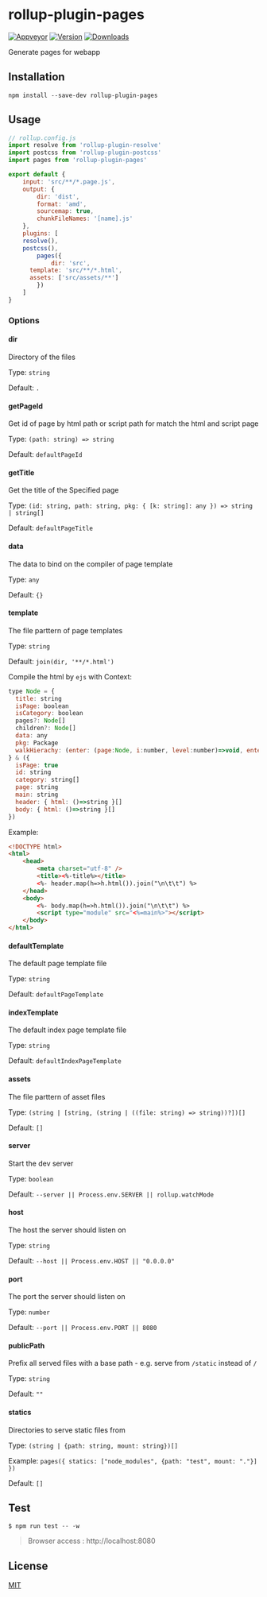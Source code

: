 # rollup-plugin-pages

[![Appveyor][appveyor-badge]][appveyor] [![Version][version-badge]][npm] [![Downloads][downloads-badge]][npm]

Generate pages for webapp

## Installation

```
npm install --save-dev rollup-plugin-pages
```

## Usage

```js
// rollup.config.js
import resolve from 'rollup-plugin-resolve'
import postcss from 'rollup-plugin-postcss'
import pages from 'rollup-plugin-pages'

export default {
	input: 'src/**/*.page.js',
	output: {
		dir: 'dist',
		format: 'amd',
		sourcemap: true,
		chunkFileNames: '[name].js'
	},
	plugins: [
    resolve(),
    postcss(),
		pages({
			dir: 'src',
      template: 'src/**/*.html',
      assets: ['src/assets/**']
		})
	]
}
```

### Options

#### dir

Directory of the files

Type: `string`

Default: `.`

#### getPageId

Get id of page by html path or script path for match the html and script page

Type: `(path: string) => string`

Default: `defaultPageId`

#### getTitle

Get the title of the Specified page

Type: `(id: string, path: string, pkg: { [k: string]: any }) => string | string[]`

Default: `defaultPageTitle`

#### data

The data to bind on the compiler of page template

Type: `any`

Default: `{}`

#### template

The file parttern of page templates

Type: `string`

Default: `join(dir, '**/*.html')`

Compile the html by `ejs` with Context:

```js
type Node = {
  title: string
  isPage: boolean
  isCategory: boolean
  pages?: Node[]
  children?: Node[]
  data: any
  pkg: Package
  walkHierachy: (enter: (page:Node, i:number, level:number)=>void, enter: (page:Node, i:number, level:number)=>void)
} & ({
  isPage: true
  id: string
  category: string[]
  page: string
  main: string
  header: { html: ()=>string }[]
  body: { html: ()=>string }[]
})
```

Example:

```html
<!DOCTYPE html>
<html>
	<head>
		<meta charset="utf-8" />
		<title><%-title%></title>
		<%- header.map(h=>h.html()).join("\n\t\t") %>
	</head>
	<body>
		<%- body.map(h=>h.html()).join("\n\t\t") %>
		<script type="module" src="<%=main%>"></script>
	</body>
</html>
```

#### defaultTemplate

The default page template file

Type: `string`

Default: `defaultPageTemplate`

#### indexTemplate

The default index page template file

Type: `string`

Default: `defaultIndexPageTemplate`

#### assets

The file parttern of asset files

Type: `(string | [string, (string | ((file: string) => string))?])[]`

Default: `[]`

#### server

Start the dev server

Type: `boolean`

Default: `--server || Process.env.SERVER || rollup.watchMode`

#### host

The host the server should listen on

Type: `string`

Default: `--host || Process.env.HOST || "0.0.0.0"`

#### port

The port the server should listen on

Type: `number`

Default: `--port || Process.env.PORT || 8080`

#### publicPath

Prefix all served files with a base path - e.g. serve from `/static` instead of `/`

Type: `string`

Default: `""`

#### statics

Directories to serve static files from

Type: `(string | {path: string, mount: string})[]`

Example: `pages({ statics: ["node_modules", {path: "test", mount: "."}] })`

Default: `[]`

## Test

```
$ npm run test -- -w
```

> Browser access : http://localhost:8080

## License

[MIT](http://opensource.org/licenses/MIT)

[appveyor]: https://ci.appveyor.com/project/billowz/rollup-plugin-pages/branch/master
[appveyor-badge]: https://img.shields.io/appveyor/ci/billowz/rollup-plugin-pages/master.svg
[travis]: https://travis-ci.org/billowz/rollup-plugin-pages
[travis-badge]: https://img.shields.io/travis/billowz/rollup-plugin-pages/master.svg
[npm]: https://www.npmjs.com/package/rollup-plugin-pages/v/latest
[downloads-badge]: https://img.shields.io/npm/dt/rollup-plugin-pages.svg
[version-badge]: https://img.shields.io/npm/v/rollup-plugin-pages/latest.svg
